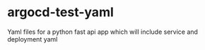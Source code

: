 # argocd-test-yaml

Yaml files for a python fast api app which will include service and deployment yaml 


